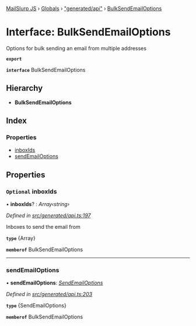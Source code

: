 [MailSlurp JS](../README.md) › [Globals](../globals.md) › ["generated/api"](../modules/_generated_api_.md) › [BulkSendEmailOptions](_generated_api_.bulksendemailoptions.md)

# Interface: BulkSendEmailOptions

Options for bulk sending an email from multiple addresses

**`export`** 

**`interface`** BulkSendEmailOptions

## Hierarchy

* **BulkSendEmailOptions**

## Index

### Properties

* [inboxIds](_generated_api_.bulksendemailoptions.md#optional-inboxids)
* [sendEmailOptions](_generated_api_.bulksendemailoptions.md#sendemailoptions)

## Properties

### `Optional` inboxIds

• **inboxIds**? : *Array‹string›*

*Defined in [src/generated/api.ts:197](https://github.com/mailslurp/mailslurp-client-ts-js/blob/26ccbd6/src/generated/api.ts#L197)*

Inboxes to send the email from

**`type`** {Array<string>}

**`memberof`** BulkSendEmailOptions

___

###  sendEmailOptions

• **sendEmailOptions**: *[SendEmailOptions](../modules/_generated_api_.sendemailoptions.md)*

*Defined in [src/generated/api.ts:203](https://github.com/mailslurp/mailslurp-client-ts-js/blob/26ccbd6/src/generated/api.ts#L203)*

**`type`** {SendEmailOptions}

**`memberof`** BulkSendEmailOptions
